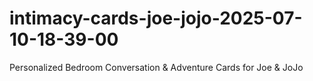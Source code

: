 # intimacy-cards-joe-jojo-2025-07-10-18-39-00
Personalized Bedroom Conversation &amp; Adventure Cards for Joe &amp; JoJo
